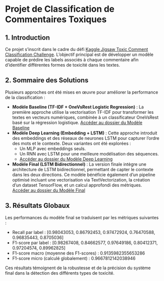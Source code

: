 # Projet de Classification de Commentaires Toxiques

## 1. Introduction

Ce projet s’inscrit dans le cadre du défi [Kaggle Jigsaw Toxic Comment Classification Challenge](https://www.kaggle.com/competitions/jigsaw-toxic-comment-classification-challenge/discussion/52557). L’objectif principal est de développer un modèle capable de prédire les labels associés à chaque commentaire afin d’identifier différentes formes de toxicité dans les textes.

## 2. Sommaire des Solutions

Plusieurs approches ont été mises en œuvre pour améliorer la performance de la classification :

- **Modèle Baseline (TF-IDF + OneVsRest Logistic Regression)** : La première approche utilise la vectorisation TF-IDF pour transformer les textes en vecteurs numériques, combinée à un classificateur OneVsRest basé sur la régression logistique. [Accéder au dossier du Modèle Baseline](https://github.com/Romaindujardin/NLP-Classification/tree/main/1.%20Modèle%20de%20base%20(TF-IDF))
- **Modèle Deep Learning (Embedding + LSTM)** : Cette approche introduit des embeddings et des réseaux de neurones LSTM pour capturer l’ordre des mots et le contexte. Deux variantes ont été explorées :
  - Un MLP avec embeddings seuls.
  - Un RNN avec LSTM pour une meilleure modélisation des séquences.
  - [Accéder au dossier du Modèle Deep Learning](https://github.com/Romaindujardin/NLP-Classification/tree/main/2.%20Approche%20deep%20learning)
- **Modèle Final (LSTM Bidirectionnel)** : La version finale intègre une architecture de LSTM bidirectionnel, permettant de capter le contexte dans les deux directions. Ce modèle bénéficie également d’un pipeline optimisé incluant une vectorisation via TextVectorization, la création d’un dataset TensorFlow, et un calcul approfondi des métriques. [Accéder au dossier du Modèle Final](https://github.com/Romaindujardin/NLP-Classification/tree/main/3.%20Modèle%20final%20(lstm%20bidirectional))
  
## 3. Résultats Globaux

Les performances du modèle final se traduisent par les métriques suivantes :

- Recall par label : [0.98043053, 0.86792453, 0.97472924, 0.76470588, 0.96835443, 0.8705036]
- F1-score par label : [0.98267408, 0.84662577, 0.97649186, 0.80412371, 0.97204574, 0.89962825]
- F1-score macro (moyenne des F1-scores) : 0.9135982355653286
- F1-score micro (calculé globalement) : 0.9667812142038946

Ces résultats témoignent de la robustesse et de la précision du système final dans la détection des différents types de toxicité.
